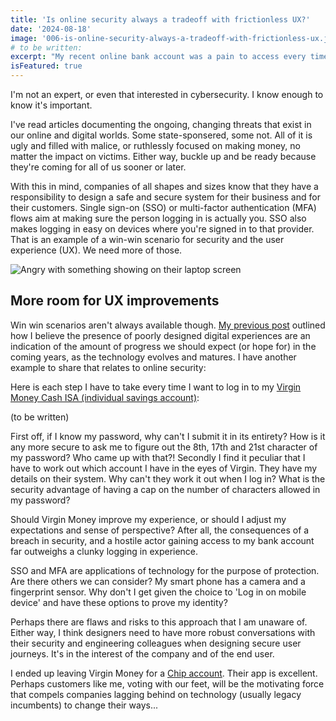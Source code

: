 ```yaml
---
title: 'Is online security always a tradeoff with frictionless UX?'
date: '2024-08-18'
image: '006-is-online-security-always-a-tradeoff-with-frictionless-ux.jpg'
# to be written:
excerpt: "My recent online bank account was a pain to access every time I wanted to log in. It was probably dificult to hack. Should I be more grateful?"
isFeatured: true
---
```


I'm not an expert, or even that interested in cybersecurity. I know enough to know it's important. 

I've read articles documenting the ongoing, changing threats that exist in our online and digital worlds. Some state-sponsered, some not. All of it is ugly and filled with malice, or ruthlessly focused on making money, no matter the impact on victims. Either way, buckle up and be ready because they're coming for all of us sooner or later. 

With this in mind, companies of all shapes and sizes know that they have a responsibility to design a safe and secure system for their business and for their customers. Single sign-on (SSO) or multi-factor authentication (MFA) flows aim at making sure the person logging in is actually you. SSO also makes logging in easy on devices where you're signed in to that provider. That is an example of a win-win scenario for security and the user experience (UX). We need more of those. 

![Angry with something showing on their laptop screen](angry-with-laptop.jpg)

## More room for UX improvements

Win win scenarios aren't always available though. [My previous post](005-digital-darwinism-and-bad-ux) outlined how I believe the presence of poorly designed digital experiences are an indication of the amount of progress we should expect (or hope for) in the coming years, as the technology evolves and matures. I have another example to share that relates to online security:

Here is each step I have to take every time I want to log in to my [Virgin Money Cash ISA (individual savings account)](https://uk.virginmoney.com/): 

(to be written)

First off, if I know my password, why can't I submit it in its entirety? How is it any more secure to ask me to figure out the 8th, 17th and 21st character of my password? Who came up with that?! Secondly I find it peculiar that I have to work out which account I have in the eyes of Virgin. They have my details on their system. Why can't they work it out when I log in? What is the security advantage of having a cap on the number of characters allowed in my password? 

Should Virgin Money improve my experience, or should I adjust my expectations and sense of perspective? After all, the consequences of a breach in security, and a hostile actor gaining access to my bank account far outweighs a clunky logging in experience. 

SSO and MFA are applications of technology for the purpose of protection. Are there others we can consider? My smart phone has a camera and a fingerprint sensor. Why don't I get given the choice to 'Log in on mobile device' and have these options to prove my identity? 

Perhaps there are flaws and risks to this approach that I am unaware of. Either way, I think designers need to have more robust conversations with their security and engineering colleagues when designing secure user journeys. It's in the interest of the company and of the end user. 

I ended up leaving Virgin Money for a [Chip account](https://getchip.uk). Their app is excellent. Perhaps customers like me, voting with our feet, will be the motivating force that compels companies lagging behind on technology (usually legacy incumbents) to change their ways...

